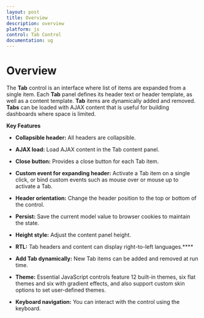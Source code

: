 ```yaml
---
layout: post
title: Overview
description: overview
platform: js
control: Tab Control
documentation: ug
---
```


# Overview

The **Tab** control is an interface where list of items are expanded from a single item. Each **Tab** panel defines its header text or header template, as well as a content template. **Tab** items are dynamically added and removed. **Tabs** can be loaded with AJAX content that is useful for building dashboards where space is limited.

**Key Features**

* **Collapsible header:** All headers are collapsible.

* **AJAX load:** Load AJAX content in the Tab content panel.

* **Close button:** Provides a close button for each Tab item.

* **Custom event for expanding header:** Activate a Tab item on a single click, or bind custom events such as mouse over or mouse up to activate a Tab.

* **Header orientation:** Change the header position to the top or bottom of the control.

* **Persist:** Save the current model value to browser cookies to maintain the state.

* **Height style:** Adjust the content panel height.

* **RTL:** Tab headers and content can display right-to-left languages.****

* **Add Tab dynamically:** New Tab items can be added and removed at run time.

* **Theme:** Essential JavaScript controls feature 12 built-in themes, six flat themes and six with gradient effects, and also support custom skin options to set user-defined themes.

* **Keyboard navigation:** You can interact with the control using the keyboard. 

